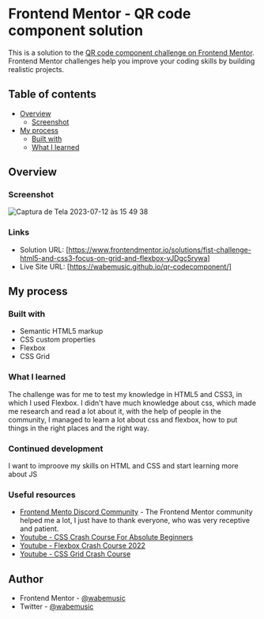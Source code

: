 # Frontend Mentor - QR code component solution

This is a solution to the [QR code component challenge on Frontend Mentor](https://www.frontendmentor.io/challenges/qr-code-component-iux_sIO_H). Frontend Mentor challenges help you improve your coding skills by building realistic projects. 

## Table of contents

- [Overview](#overview)
  - [Screenshot](#screenshot) 
- [My process](#my-process)
  - [Built with](#built-with)
  - [What I learned](#what-i-learned)
   
## Overview

### Screenshot

![Captura de Tela 2023-07-12 às 15 49 38](https://github.com/wabemusic/qr-codecomponent/assets/100879173/ef3302a5-a51e-4e03-88f7-3dfa91c6e7fd)

### Links

- Solution URL: [https://www.frontendmentor.io/solutions/fist-challenge-html5-and-css3-focus-on-grid-and-flexbox-yJDgc5rywa]
- Live Site URL: [https://wabemusic.github.io/qr-codecomponent/]
## My process

### Built with

- Semantic HTML5 markup
- CSS custom properties
- Flexbox
- CSS Grid

### What I learned

 The challenge was for me to test my knowledge in HTML5 and CSS3, in which I used Flexbox. I didn't have much knowledge about css, which made me research and read a lot about it, with the help of people in the community, I managed to learn a lot about css and flexbox, how to put things in the right places and the right way.


### Continued development

I want to improove my skills on HTML and CSS and start learning more about JS 


### Useful resources

- [Frontend Mento Discord Community](https://discord.com/channels/824970620529279006/1098552990035607563) - The Frontend Mentor community helped me a lot, I just have to thank everyone, who was very receptive and patient.
- [Youtube - CSS Crash Course For Absolute Beginners](https://youtu.be/yfoY53QXEnI) 
- [Youtube - Flexbox Crash Course 2022](https://youtu.be/3YW65K6LcIA)
- [Youtube - CSS Grid Crash Course](https://youtu.be/0xMQfnTU6oo) 

## Author


- Frontend Mentor - [@wabemusic](https://www.frontendmentor.io/profile/@wabemusic)
- Twitter - [@wabemusic](https://www.twitter.com/@wabemusic)


